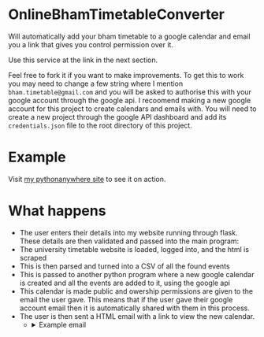 # OnlineBhamTimetableConverter
Will automatically add your bham timetable to a google calendar and email you a link that gives you control permission over it.

Use this service at the link in the next section.

Feel free to fork it if you want to make improvements.
To get this to work you may need to change a few string where I mention `bham.timetable@gmail.com` and you will be asked to authorise this with your google account through the google api. I recoomend making a new google account for this project to create calendars and emails with. You will need to create a new project through the google API dashboard and add its `credentials.json` file to the root directory of this project.


# Example
Visit [my pythonanywhere site](https://tomhmoses.pythonanywhere.com/timetable/) to see it on action.


# What happens
- The user enters their details into my website running through flask. These details are then validated and passed into the main program:
- The university timetable website is loaded, logged into, and the html is scraped
- This is then parsed and turned into a CSV of all the found events
- This is passed to another python program where a new google calendar is created and all the events are added to it, using the google api
- This calendar is made public and owership permissions are given to the email the user gave. This means that if the user gave their google account email then it is automatically shared with them in this process.
- The user is then sent a HTML email with a link to view the new calendar.
  - <details>
    <summary>Example email</summary>

    <a href="https://ibb.co/ggWcxhZ"><img src="https://i.ibb.co/ggWcxhZ/CC5-C9-AD2-AA69-44-B1-9-C9-B-93-A44489085-F.jpg" alt="example email screensho" border="0" /></a>
    
    </details>


